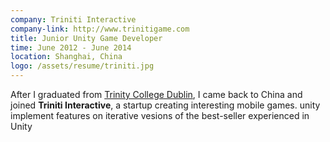```yaml
---
company: Triniti Interactive
company-link: http://www.trinitigame.com
title: Junior Unity Game Developer
time: June 2012 - June 2014
location: Shanghai, China
logo: /assets/resume/triniti.jpg
---
```



After I graduated from [Trinity College Dublin](https://www.tcd.ie), I came back to China and joined **Triniti Interactive**, a startup creating interesting mobile games. 
unity
implement features on iterative vesions of the best-seller 
experienced in Unity


